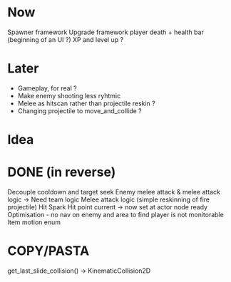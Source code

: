 # Now
Spawner framework 
Upgrade framework
player death + health bar (beginning of an UI ?)
XP and level up ?

# Later
+ Gameplay, for real ?
+ Make enemy shooting less ryhtmic
+ Melee as hitscan rather than projectile reskin ?
+ Changing projectile to move_and_collide ?

# Idea

# DONE (in reverse)
Decouple cooldown and target seek
Enemy melee attack & melee attack logic -> Need team logic
Melee attack logic (simple reskinning of fire projectile)
Hit Spark
Hit point current -> now set at actor node ready
Optimisation - no nav on enemy and area to find player is not monitorable
Item motion enum

# COPY/PASTA
get_last_slide_collision() -> KinematicCollision2D
